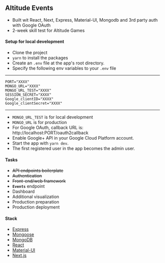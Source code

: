 ## Altitude Events
- Built wit React, Next, Express, Material-UI, Mongodb and 3rd party auth with Google OAuth
- 2-week skill test for Altitude Games

#### Setup for local development
- Clone the project
- `yarn` to install the packages
- Create an `.env` file at the app's root directory.
- Specify the following env variables to your `.env` file

---
```
PORT="XXXX"  
MONGO_URL="XXXX"  
MONGO_URL_TEST="XXXX"  
SESSION_SECRET="XXXX"  
Google_clientID="XXXX"  
Google_clientSecret="XXXX"
```
---

- `MONGO_URL_TEST` is for local development
- `MONGO_URL` is for production
- For Google OAuth, callback URL is: http://localhost:PORT/oauth2callback
- Enable Google+ API in your Google Cloud Platform account.
- Start the app with `yarn dev`.
- The first registered user in the app becomes the admin user.

#### Tasks
- ~~API endpoints boilerplate~~
- ~~Authentication~~
- ~~Front-end/web framework~~
- __`Events`__ endpoint
- Dashboard
- Additional visualization
- Production preparation
- Production deployment

#### Stack
- [Express](https://github.com/expressjs/express)
- [Mongoose](https://github.com/Automattic/mongoose)
- [MongoDB](https://github.com/mongodb/mongo)
- [React](https://github.com/facebook/react)
- [Material-UI](https://github.com/mui-org/material-ui)
- [Next.js](https://github.com/zeit/next.js)


